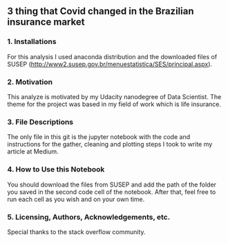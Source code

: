 ## 3 thing that Covid changed in the Brazilian insurance market

### 1. Installations
  For this analysis I used anaconda distribution and the downloaded files of SUSEP (http://www2.susep.gov.br/menuestatistica/SES/principal.aspx).
  
### 2. Motivation
  This analyze is motivated by my Udacity nanodegree of Data Scientist. The theme for the project was based in my field of work which is life insurance.
  
### 3. File Descriptions
  The only file in this git is the jupyter notebook with the code and instructions for the gather, cleaning and plotting steps I took to write my article 
  at Medium.
  
### 4. How to Use this Notebook
  You should download the files from SUSEP and add the path of the folder you saved in the second code cell of the notebook. After that, feel free to run 
  each cell as you wish and on your own time.

### 5. Licensing, Authors, Acknowledgements, etc.
  Special thanks to the stack overflow community.
